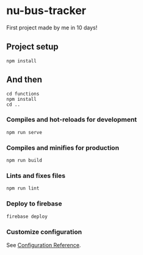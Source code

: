 # nu-bus-tracker

First project made by me in 10 days!

## Project setup
```
npm install
```
## And then
```
cd functions
npm install
cd ..
```

### Compiles and hot-reloads for development
```
npm run serve
```

### Compiles and minifies for production
```
npm run build
```

### Lints and fixes files
```
npm run lint
```

### Deploy to firebase
```
firebase deploy
```


### Customize configuration
See [Configuration Reference](https://cli.vuejs.org/config/).
